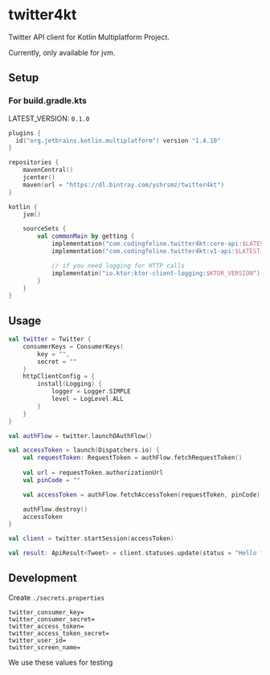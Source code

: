 twitter4kt
===

Twitter API client for Kotlin Multiplatform Project.

Currently, only available for jvm.

## Setup

### For build.gradle.kts

LATEST_VERSION: `0.1.0`

```kotlin
plugins {
  id("org.jetbrains.kotlin.multiplatform") version "1.4.10"
}

repositories {
    mavenCentral()
    jcenter()
    maven(url = "https://dl.bintray.com/yshrsmz/twitter4kt")
}

kotlin {
    jvm()

    sourceSets {
        val commonMain by getting {
            implementation("com.codingfeline.twitter4kt:core-api:$LATEST_VERSION")
            implementation("com.codingfeline.twitter4kt:v1-api:$LATEST_VERSION")

            // if you need logging for HTTP calls
            implementatin("io.ktor:ktor-client-logging:$KTOR_VERSION")
        }
    }
}
```


## Usage

```kotlin
val twitter = Twitter {
    consumerKeys = ConsumerKeys(
        key = "",
        secret = ""
    )
    httpClientConfig = {
        install(Logging) {
            logger = Logger.SIMPLE
            level = LogLevel.ALL
        }
    }
}

val authFlow = twitter.launchOAuthFlow()

val accessToken = launch(Dispatchers.io) {
    val requestToken: RequestToken = authFlow.fetchRequestToken()
 
    val url = requestToken.authorizationUrl
    val pinCode = ""

    val accessToken = authFlow.fetchAccessToken(requestToken, pinCode)

    authFlow.destroy()
    accessToken
}

val client = twitter.startSession(accessToken)

val result: ApiResult<Tweet> = client.statuses.update(status = "Hello from twitter4kt!")
```


## Development

Create `./secrets.properties`

```properties
twitter_consumer_key=
twitter_consumer_secret=
twitter_access_token=
twitter_access_token_secret=
twitter_user_id=
twitter_screen_name=
```

We use these values for testing

